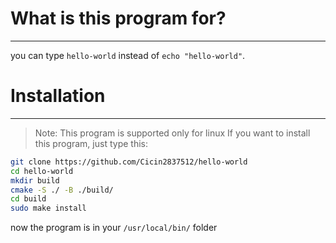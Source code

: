 # What is this program for?
-----
you can type `hello-world` instead of `echo "hello-world"`.

# Installation
-----
> Note:
> This program is supported only for linux
If you want to install this program, just type this:
```bash
git clone https://github.com/Cicin2837512/hello-world
cd hello-world
mkdir build
cmake -S ./ -B ./build/
cd build
sudo make install
```
now the program is in your `/usr/local/bin/` folder
